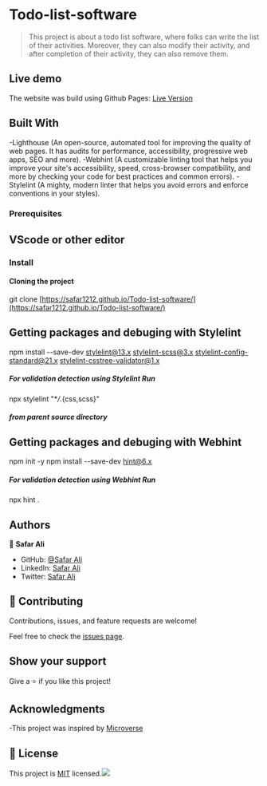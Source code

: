 # Todo-list-software

> This project is about a todo list software, where folks can write the list of their activities. Moreover, they can also modify their activity, and after completion of their activity, they can also remove them.

## Live demo

The website was build using Github Pages: [Live Version](https://safar1212.github.io/Todo-list-software/)

## Built With

-Lighthouse (An open-source, automated tool for improving the quality of web pages. It has audits for performance, accessibility, progressive web apps, SEO and more).
-Webhint (A customizable linting tool that helps you improve your site's accessibility, speed, cross-browser compatibility, and more by checking your code for best practices and common errors).
-Stylelint (A mighty, modern linter that helps you avoid errors and enforce conventions in your styles).

### Prerequisites

## VScode or other editor

### Install

#### Cloning the project



git clone [https://safar1212.github.io/Todo-list-software/](https://safar1212.github.io/Todo-list-software/) <Your-Build-Directory>

## Getting packages and debuging with Stylelint

npm install --save-dev stylelint@13.x stylelint-scss@3.x stylelint-config-standard@21.x stylelint-csstree-validator@1.x

##### For validation detection using Stylelint Run

npx stylelint "\*_/_.{css,scss}"

##### from parent source directory

## Getting packages and debuging with Webhint

npm init -y
npm install --save-dev hint@6.x

##### For validation detection using Webhint Run

npx hint .

## Authors

👤 **Safar Ali**

- GitHub: [@Safar Ali](https://github.com/safar1212)
- LinkedIn: [Safar Ali](https://www.linkedin.com/in/safar-ali999/)
- Twitter: [Safar Ali](https://twitter.com/SafarAli999)
 


## 🤝 Contributing

Contributions, issues, and feature requests are welcome!

Feel free to check the [issues page](https://github.com/safar1212/Todo-list-software/issues).

## Show your support

Give a ⭐️ if you like this project!

## Acknowledgments

-This project was inspired by [Microverse](https://safar1212.github.io/Book-keeping-solo-project/)

## 📝 License

This project is [MIT](./MIT.md) licensed.![](https://img.shields.io/badge/Microverse-blueviolet)
